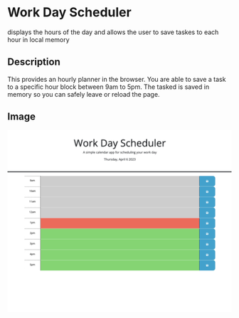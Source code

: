 # Work Day Scheduler
displays the hours of the day and allows the user to save taskes to each hour in local memory


## Description

This provides an hourly planner in the browser. You are able to 
save a task to a specific hour block between 9am to 5pm. The tasked
is saved in memory so you can safely leave or reload the page. 




## Image

![Image of work day planner](./images/work-day-scheduler.png)